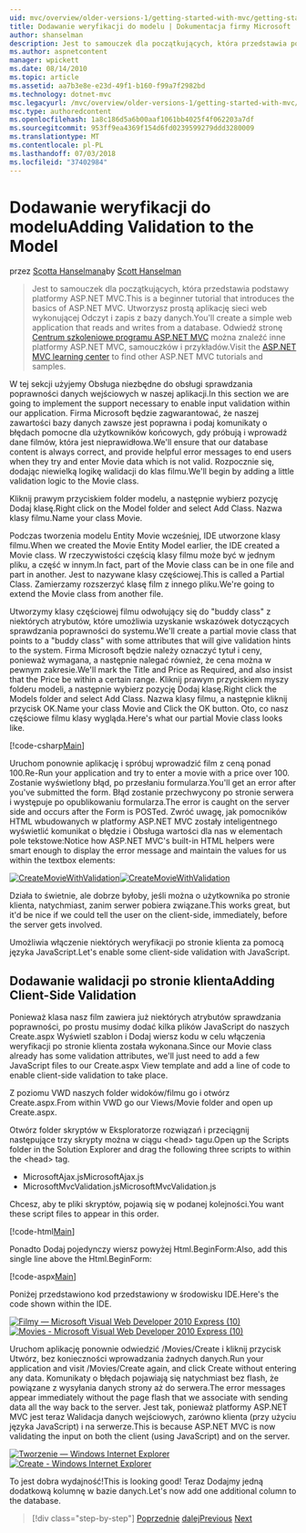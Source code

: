 ```yaml
---
uid: mvc/overview/older-versions-1/getting-started-with-mvc/getting-started-with-mvc-part7
title: Dodawanie weryfikacji do modelu | Dokumentacja firmy Microsoft
author: shanselman
description: Jest to samouczek dla początkujących, która przedstawia podstawy platformy ASP.NET MVC. Utwórz prostą aplikację sieci web wykonującej Odczyt i zapis z bazy danych.
ms.author: aspnetcontent
manager: wpickett
ms.date: 08/14/2010
ms.topic: article
ms.assetid: aa7b3e8e-e23d-49f1-b160-f99a7f2982bd
ms.technology: dotnet-mvc
msc.legacyurl: /mvc/overview/older-versions-1/getting-started-with-mvc/getting-started-with-mvc-part7
msc.type: authoredcontent
ms.openlocfilehash: 1a8c186d5a6b00aaf1061bb4025f4f062203a7df
ms.sourcegitcommit: 953ff9ea4369f154d6fd0239599279ddd3280009
ms.translationtype: MT
ms.contentlocale: pl-PL
ms.lasthandoff: 07/03/2018
ms.locfileid: "37402984"
---
```

<a name="adding-validation-to-the-model"></a><span data-ttu-id="e513d-104">Dodawanie weryfikacji do modelu</span><span class="sxs-lookup"><span data-stu-id="e513d-104">Adding Validation to the Model</span></span>
====================
<span data-ttu-id="e513d-105">przez [Scotta Hanselmana](https://github.com/shanselman)</span><span class="sxs-lookup"><span data-stu-id="e513d-105">by [Scott Hanselman](https://github.com/shanselman)</span></span>

> <span data-ttu-id="e513d-106">Jest to samouczek dla początkujących, która przedstawia podstawy platformy ASP.NET MVC.</span><span class="sxs-lookup"><span data-stu-id="e513d-106">This is a beginner tutorial that introduces the basics of ASP.NET MVC.</span></span> <span data-ttu-id="e513d-107">Utworzysz prostą aplikację sieci web wykonującej Odczyt i zapis z bazy danych.</span><span class="sxs-lookup"><span data-stu-id="e513d-107">You'll create a simple web application that reads and writes from a database.</span></span> <span data-ttu-id="e513d-108">Odwiedź stronę [Centrum szkoleniowe programu ASP.NET MVC](../../../index.md) można znaleźć inne platformy ASP.NET MVC, samouczków i przykładów.</span><span class="sxs-lookup"><span data-stu-id="e513d-108">Visit the [ASP.NET MVC learning center](../../../index.md) to find other ASP.NET MVC tutorials and samples.</span></span>


<span data-ttu-id="e513d-109">W tej sekcji użyjemy Obsługa niezbędne do obsługi sprawdzania poprawności danych wejściowych w naszej aplikacji.</span><span class="sxs-lookup"><span data-stu-id="e513d-109">In this section we are going to implement the support necessary to enable input validation within our application.</span></span> <span data-ttu-id="e513d-110">Firma Microsoft będzie zagwarantować, że naszej zawartości bazy danych zawsze jest poprawna i podaj komunikaty o błędach pomocne dla użytkowników końcowych, gdy próbują i wprowadź dane filmów, która jest nieprawidłowa.</span><span class="sxs-lookup"><span data-stu-id="e513d-110">We'll ensure that our database content is always correct, and provide helpful error messages to end users when they try and enter Movie data which is not valid.</span></span> <span data-ttu-id="e513d-111">Rozpocznie się, dodając niewielką logikę walidacji do klas filmu.</span><span class="sxs-lookup"><span data-stu-id="e513d-111">We'll begin by adding a little validation logic to the Movie class.</span></span>

<span data-ttu-id="e513d-112">Kliknij prawym przyciskiem folder modelu, a następnie wybierz pozycję Dodaj klasę.</span><span class="sxs-lookup"><span data-stu-id="e513d-112">Right click on the Model folder and select Add Class.</span></span> <span data-ttu-id="e513d-113">Nazwa klasy filmu.</span><span class="sxs-lookup"><span data-stu-id="e513d-113">Name your class Movie.</span></span>

<span data-ttu-id="e513d-114">Podczas tworzenia modelu Entity Movie wcześniej, IDE utworzone klasy filmu.</span><span class="sxs-lookup"><span data-stu-id="e513d-114">When we created the Movie Entity Model earlier, the IDE created a Movie class.</span></span> <span data-ttu-id="e513d-115">W rzeczywistości częścią klasy filmu może być w jednym pliku, a część w innym.</span><span class="sxs-lookup"><span data-stu-id="e513d-115">In fact, part of the Movie class can be in one file and part in another.</span></span> <span data-ttu-id="e513d-116">Jest to nazywane klasy częściowej.</span><span class="sxs-lookup"><span data-stu-id="e513d-116">This is called a Partial Class.</span></span> <span data-ttu-id="e513d-117">Zamierzamy rozszerzyć klasę film z innego pliku.</span><span class="sxs-lookup"><span data-stu-id="e513d-117">We're going to extend the Movie class from another file.</span></span>

<span data-ttu-id="e513d-118">Utworzymy klasy częściowej filmu odwołujący się do "buddy class" z niektórych atrybutów, które umożliwia uzyskanie wskazówek dotyczących sprawdzania poprawności do systemu.</span><span class="sxs-lookup"><span data-stu-id="e513d-118">We'll create a partial movie class that points to a "buddy class" with some attributes that will give validation hints to the system.</span></span> <span data-ttu-id="e513d-119">Firma Microsoft będzie należy oznaczyć tytuł i ceny, ponieważ wymagana, a następnie nalegać również, że cena można w pewnym zakresie.</span><span class="sxs-lookup"><span data-stu-id="e513d-119">We'll mark the Title and Price as Required, and also insist that the Price be within a certain range.</span></span> <span data-ttu-id="e513d-120">Kliknij prawym przyciskiem myszy folderu modeli, a następnie wybierz pozycję Dodaj klasę.</span><span class="sxs-lookup"><span data-stu-id="e513d-120">Right click the Models folder and select Add Class.</span></span> <span data-ttu-id="e513d-121">Nazwa klasy filmu, a następnie kliknij przycisk OK.</span><span class="sxs-lookup"><span data-stu-id="e513d-121">Name your class Movie and Click the OK button.</span></span> <span data-ttu-id="e513d-122">Oto, co nasz częściowe filmu klasy wygląda.</span><span class="sxs-lookup"><span data-stu-id="e513d-122">Here's what our partial Movie class looks like.</span></span>

[!code-csharp[Main](getting-started-with-mvc-part7/samples/sample1.cs)]

<span data-ttu-id="e513d-123">Uruchom ponownie aplikację i spróbuj wprowadzić film z ceną ponad 100.</span><span class="sxs-lookup"><span data-stu-id="e513d-123">Re-Run your application and try to enter a movie with a price over 100.</span></span> <span data-ttu-id="e513d-124">Zostanie wyświetlony błąd, po przesłaniu formularza.</span><span class="sxs-lookup"><span data-stu-id="e513d-124">You'll get an error after you've submitted the form.</span></span> <span data-ttu-id="e513d-125">Błąd zostanie przechwycony po stronie serwera i występuje po opublikowaniu formularza.</span><span class="sxs-lookup"><span data-stu-id="e513d-125">The error is caught on the server side and occurs after the Form is POSTed.</span></span> <span data-ttu-id="e513d-126">Zwróć uwagę, jak pomocników HTML wbudowanych w platformy ASP.NET MVC zostały inteligentnego wyświetlić komunikat o błędzie i Obsługa wartości dla nas w elementach pole tekstowe:</span><span class="sxs-lookup"><span data-stu-id="e513d-126">Notice how ASP.NET MVC's built-in HTML helpers were smart enough to display the error message and maintain the values for us within the textbox elements:</span></span>

<span data-ttu-id="e513d-127">[![CreateMovieWithValidation](getting-started-with-mvc-part7/_static/image2.png)](getting-started-with-mvc-part7/_static/image1.png)</span><span class="sxs-lookup"><span data-stu-id="e513d-127">[![CreateMovieWithValidation](getting-started-with-mvc-part7/_static/image2.png)](getting-started-with-mvc-part7/_static/image1.png)</span></span>

<span data-ttu-id="e513d-128">Działa to świetnie, ale dobrze byłoby, jeśli można o użytkownika po stronie klienta, natychmiast, zanim serwer pobiera związane.</span><span class="sxs-lookup"><span data-stu-id="e513d-128">This works great, but it'd be nice if we could tell the user on the client-side, immediately, before the server gets involved.</span></span>

<span data-ttu-id="e513d-129">Umożliwia włączenie niektórych weryfikacji po stronie klienta za pomocą języka JavaScript.</span><span class="sxs-lookup"><span data-stu-id="e513d-129">Let's enable some client-side validation with JavaScript.</span></span>

## <a name="adding-client-side-validation"></a><span data-ttu-id="e513d-130">Dodawanie walidacji po stronie klienta</span><span class="sxs-lookup"><span data-stu-id="e513d-130">Adding Client-Side Validation</span></span>

<span data-ttu-id="e513d-131">Ponieważ klasa nasz film zawiera już niektórych atrybutów sprawdzania poprawności, po prostu musimy dodać kilka plików JavaScript do naszych Create.aspx Wyświetl szablon i Dodaj wiersz kodu w celu włączenia weryfikacji po stronie klienta została wykonana.</span><span class="sxs-lookup"><span data-stu-id="e513d-131">Since our Movie class already has some validation attributes, we'll just need to add a few JavaScript files to our Create.aspx View template and add a line of code to enable client-side validation to take place.</span></span>

<span data-ttu-id="e513d-132">Z poziomu VWD naszych folder widoków/filmu go i otwórz Create.aspx.</span><span class="sxs-lookup"><span data-stu-id="e513d-132">From within VWD go our Views/Movie folder and open up Create.aspx.</span></span>

<span data-ttu-id="e513d-133">Otwórz folder skryptów w Eksploratorze rozwiązań i przeciągnij następujące trzy skrypty można w ciągu &lt;head&gt; tagu.</span><span class="sxs-lookup"><span data-stu-id="e513d-133">Open up the Scripts folder in the Solution Explorer and drag the following three scripts to within the &lt;head&gt; tag.</span></span>

- <span data-ttu-id="e513d-134">MicrosoftAjax.js</span><span class="sxs-lookup"><span data-stu-id="e513d-134">MicrosoftAjax.js</span></span>
- <span data-ttu-id="e513d-135">MicrosoftMvcValidation.js</span><span class="sxs-lookup"><span data-stu-id="e513d-135">MicrosoftMvcValidation.js</span></span>

<span data-ttu-id="e513d-136">Chcesz, aby te pliki skryptów, pojawią się w podanej kolejności.</span><span class="sxs-lookup"><span data-stu-id="e513d-136">You want these script files to appear in this order.</span></span>

[!code-html[Main](getting-started-with-mvc-part7/samples/sample2.html)]

<span data-ttu-id="e513d-137">Ponadto Dodaj pojedynczy wiersz powyżej Html.BeginForm:</span><span class="sxs-lookup"><span data-stu-id="e513d-137">Also, add this single line above the Html.BeginForm:</span></span>

[!code-aspx[Main](getting-started-with-mvc-part7/samples/sample3.aspx)]

<span data-ttu-id="e513d-138">Poniżej przedstawiono kod przedstawiony w środowisku IDE.</span><span class="sxs-lookup"><span data-stu-id="e513d-138">Here's the code shown within the IDE.</span></span>

<span data-ttu-id="e513d-139">[![Filmy — Microsoft Visual Web Developer 2010 Express (10)](getting-started-with-mvc-part7/_static/image4.png)](getting-started-with-mvc-part7/_static/image3.png)</span><span class="sxs-lookup"><span data-stu-id="e513d-139">[![Movies - Microsoft Visual Web Developer 2010 Express (10)](getting-started-with-mvc-part7/_static/image4.png)](getting-started-with-mvc-part7/_static/image3.png)</span></span>

<span data-ttu-id="e513d-140">Uruchom aplikację ponownie odwiedzić /Movies/Create i kliknij przycisk Utwórz, bez konieczności wprowadzania żadnych danych.</span><span class="sxs-lookup"><span data-stu-id="e513d-140">Run your application and visit /Movies/Create again, and click Create without entering any data.</span></span> <span data-ttu-id="e513d-141">Komunikaty o błędach pojawiają się natychmiast bez flash, że powiązane z wysyłania danych strony aż do serwera.</span><span class="sxs-lookup"><span data-stu-id="e513d-141">The error messages appear immediately without the page flash that we associate with sending data all the way back to the server.</span></span> <span data-ttu-id="e513d-142">Jest tak, ponieważ platformy ASP.NET MVC jest teraz Walidacja danych wejściowych, zarówno klienta (przy użyciu języka JavaScript) i na serwerze.</span><span class="sxs-lookup"><span data-stu-id="e513d-142">This is because ASP.NET MVC is now validating the input on both the client (using JavaScript) and on the server.</span></span>

<span data-ttu-id="e513d-143">[![Tworzenie — Windows Internet Explorer](getting-started-with-mvc-part7/_static/image6.png)](getting-started-with-mvc-part7/_static/image5.png)</span><span class="sxs-lookup"><span data-stu-id="e513d-143">[![Create - Windows Internet Explorer](getting-started-with-mvc-part7/_static/image6.png)](getting-started-with-mvc-part7/_static/image5.png)</span></span>

<span data-ttu-id="e513d-144">To jest dobra wydajność!</span><span class="sxs-lookup"><span data-stu-id="e513d-144">This is looking good!</span></span> <span data-ttu-id="e513d-145">Teraz Dodajmy jedną dodatkową kolumnę w bazie danych.</span><span class="sxs-lookup"><span data-stu-id="e513d-145">Let's now add one additional column to the database.</span></span>

> [!div class="step-by-step"]
> <span data-ttu-id="e513d-146">[Poprzednie](getting-started-with-mvc-part6.md)
> [dalej](getting-started-with-mvc-part8.md)</span><span class="sxs-lookup"><span data-stu-id="e513d-146">[Previous](getting-started-with-mvc-part6.md)
[Next](getting-started-with-mvc-part8.md)</span></span>
